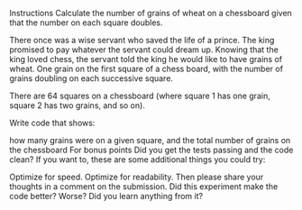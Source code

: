 Instructions
Calculate the number of grains of wheat on a chessboard given that the number on each square doubles.

There once was a wise servant who saved the life of a prince. The king promised to pay whatever the servant could dream up. Knowing that the king loved chess, the servant told the king he would like to have grains of wheat. One grain on the first square of a chess board, with the number of grains doubling on each successive square.

There are 64 squares on a chessboard (where square 1 has one grain, square 2 has two grains, and so on).

Write code that shows:

how many grains were on a given square, and
the total number of grains on the chessboard
For bonus points
Did you get the tests passing and the code clean? If you want to, these are some additional things you could try:

Optimize for speed.
Optimize for readability.
Then please share your thoughts in a comment on the submission. Did this experiment make the code better? Worse? Did you learn anything from it?